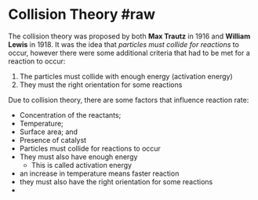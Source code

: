 # Collision Theory #raw
The collision theory was proposed by both **Max Trautz** in 1916 and **William Lewis** in 1918. It was the idea that *particles must collide for reactions* to occur, however there were some additional criteria that had to be met for a reaction to occur:
1. The particles must collide with enough energy (activation energy)
2. They must the right orientation for some reactions

Due to collision theory, there are some factors that influence reaction rate:
- Concentration of the reactants;
- Temperature;
- Surface area; and
- Presence of catalyst
- Particles must collide for reactions to occur
- They must also have enough energy
	- This is called activation energy
- an increase in temperature means faster reaction
- they must also have the right orientation for some reactions
- 
